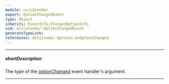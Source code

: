 ```yaml
---
module: ui/calendar
export: OptionChangedEvent
type: Object
inherits: EventInfo,ChangedOptionInfo
uid: ui/calendar:OptionChangedEvent
generateTypeLink: 
references: dxCalendar.Options.onOptionChanged
---
```

---
##### shortDescription
The type of the [optionChanged]({basewidgetpath}/Events/#optionChanged) event handler's argument.

---
<!-- Description goes here -->